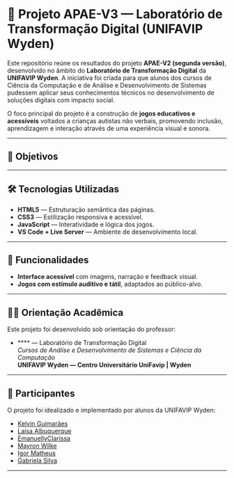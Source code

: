 # 🧩 Projeto APAE-V3 — Laboratório de Transformação Digital (UNIFAVIP Wyden)

Este repositório reúne os resultados do projeto **APAE-V2 (segunda versão)**, desenvolvido no âmbito do **Laboratório de Transformação Digital** da **UNIFAVIP Wyden**. A iniciativa foi criada para que alunos dos cursos de Ciência da Computação e de Análise e Desenvolvimento de Sistemas pudessem aplicar seus conhecimentos técnicos no desenvolvimento de soluções digitais com impacto social.

O foco principal do projeto é a construção de **jogos educativos e acessíveis** voltados a crianças autistas não verbais, promovendo inclusão, aprendizagem e interação através de uma experiência visual e sonora.

---

## 🎯 Objetivos

---

## 🛠️ Tecnologias Utilizadas

- **HTML5** — Estruturação semântica das páginas.
- **CSS3** — Estilização responsiva e acessível.
- **JavaScript** — Interatividade e lógica dos jogos.
- **VS Code + Live Server** — Ambiente de desenvolvimento local.

---

## 🧠 Funcionalidades

- **Interface acessível** com imagens, narração e feedback visual.
- **Jogos com estímulo auditivo e tátil**, adaptados ao público-alvo.

---

## 👨‍🏫 Orientação Acadêmica

Este projeto foi desenvolvido sob orientação do professor:

- **** — Laboratório de Transformação Digital  
  *Cursos de Análise e Desenvolvimento de Sistemas*
  *e Ciência da Computação*  
  **UNIFAVIP Wyden — Centro Universitário UniFavip | Wyden**

---

## 📣 Participantes

O projeto foi idealizado e implementado por alunos da UNIFAVIP Wyden:

- [Kelvin Guimarães](https://github.com/KelvinGuimaraes)
- [Laísa Albuquerque](https://github.com/LaisaAlb)
- [EmanuellyClarissa](https://github.com/EmanuellyClarissa)
- [Mayron Wilke](https://github.com/Mayron28br)
- [Igor Matheus](https://github.com/DEV1GOR)
- [Gabriela Silva](https://github.com/gabiissilvaa)

---

